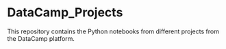 # DataCamp_Projects
This repository contains the Python notebooks from different projects from the DataCamp platform. 
